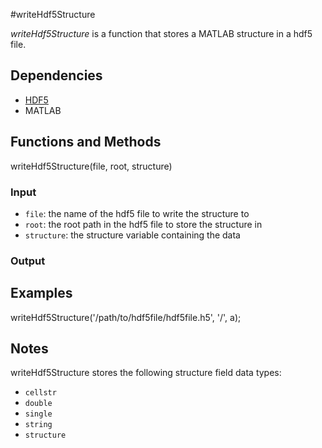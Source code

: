 #writeHdf5Structure

*writeHdf5Structure* is a function that stores a MATLAB structure in a hdf5 file. 

## Dependencies
* [HDF5](http://www.hdfgroup.org/HDF5/)
* MATLAB 

## Functions and Methods
writeHdf5Structure(file, root, structure)

### Input
* `file`: the name of the hdf5 file to write the structure to 
* `root`: the root path in the hdf5 file to store the structure in 
* `structure`: the structure variable containing the data

### Output

## Examples

writeHdf5Structure('/path/to/hdf5file/hdf5file.h5', '/', a);

## Notes
writeHdf5Structure stores the following structure field data types:
* `cellstr`
* `double`
* `single`
* `string`
* `structure` 

